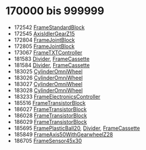 # 170000 bis 999999
- 172542 [FrameStandardBlock](Elements/FrameStandardBlock.md)
- 172545 [AxisIdlerGearZ15](Elements/AxisIdlerGearZ15.md)
- 172804 [FrameJointBlock](Elements/FrameJointBlock.md)
- 172805 [FrameJointBlock](Elements/FrameJointBlock.md)
- 173067 [FrameTXTController](Elements/FrameTXTController.md)
- 181583 [Divider](ModelBase/Divider.md), [FrameCassette](Elements/FrameCassette.md)
- 181584 [Divider](ModelBase/Divider.md), [FrameCassette](Elements/FrameCassette.md)
- 183025 [CylinderOmniWheel](Elements/CylinderOmniWheel.md)
- 183026 [CylinderOmniWheel](Elements/CylinderOmniWheel.md)
- 183027 [CylinderOmniWheel](Elements/CylinderOmniWheel.md)
- 183028 [CylinderOmniWheel](Elements/CylinderOmniWheel.md)
- 183233 [FrameElectronicsController](Elements/FrameElectronicsController.md)
- 185516 [FrameTransistorBlock](Elements/FrameTransistorBlock.md)
- 186027 [FrameTransistorBlock](Elements/FrameTransistorBlock.md)
- 186028 [FrameTransistorBlock](Elements/FrameTransistorBlock.md)
- 186029 [FrameTransistorBlock](Elements/FrameTransistorBlock.md)
- 185695 [FramePlasticBall20](Elements/FramePlasticBall20.md), [Divider](ModelBase/Divider.md), [FrameCassette](Elements/FrameCassette.md)
- 185849 [FrameAxis50WithGearwheelZ28](Elements/FrameAxis50WithGearwheelZ28.md)
- 186705 [FrameSensor45x30](Elements/FrameSensor45x30.md)
